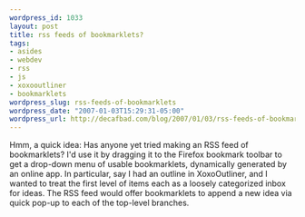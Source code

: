 ```yaml
--- 
wordpress_id: 1033
layout: post
title: rss feeds of bookmarklets?
tags: 
- asides
- webdev
- rss
- js
- xoxooutliner
- bookmarklets
wordpress_slug: rss-feeds-of-bookmarklets
wordpress_date: "2007-01-03T15:29:31-05:00"
wordpress_url: http://decafbad.com/blog/2007/01/03/rss-feeds-of-bookmarklets
---
```

Hmm, a quick idea:  Has anyone yet tried making an RSS feed of bookmarklets?  I'd use it by dragging it to the Firefox bookmark toolbar to get a drop-down menu of usable bookmarklets, dynamically generated by an online app.  In particular, say I had an outline in XoxoOutliner, and I wanted to treat the first level of items each as a loosely categorized inbox for ideas.  The RSS feed would offer bookmarklets to append a new idea via quick pop-up to each of the top-level branches.
